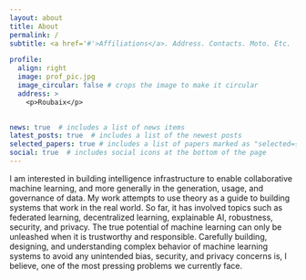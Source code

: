 ```yaml
---
layout: about
title: About
permalink: /
subtitle: <a href='#'>Affiliations</a>. Address. Contacts. Moto. Etc.

profile:
  align: right
  image: prof_pic.jpg
  image_circular: false # crops the image to make it circular
  address: >
    <p>Roubaix</p>
    

news: true  # includes a list of news items
latest_posts: true  # includes a list of the newest posts
selected_papers: true # includes a list of papers marked as "selected={true}"
social: true  # includes social icons at the bottom of the page
---
```


I am interested in building intelligence infrastructure to enable collaborative machine learning, and more generally in the generation, usage, and governance of data. My work attempts to use theory as a guide to building systems that work in the real world. So far, it has involved topics such as federated learning, decentralized learning, explainable AI, robustness, security, and privacy.
The true potential of machine learning can only be unleashed when it is trustworthy and responsible. Carefully building, designing, and understanding complex behavior of machine learning systems to avoid any unintended bias, security, and privacy concerns is, I believe, one of the most pressing problems we currently face.
